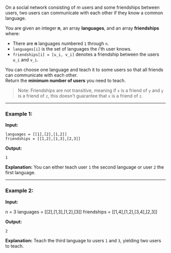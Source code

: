 On a social network consisting of *m* users and some friendships between users, two users can communicate with each other if they know a common language.

You are given an integer **n**, an array **languages**, and an array **friendships** where:

- There are **n** languages numbered `1` through `n`.
- `languages[i]` is the set of languages the *i*'th user knows.
- `friendships[i] = [u_i, v_i]` denotes a friendship between the users `u_i` and `v_i`.

You can choose one language and teach it to some users so that all friends can communicate with each other.  
Return the **minimum number of users** you need to teach.

> Note: Friendships are not transitive, meaning if `x` is a friend of `y` and `y` is a friend of `z`, this doesn't guarantee that `x` is a friend of `z`.

---

### Example 1:

**Input:**  

```n = 2
languages = [[1],[2],[1,2]]
friendships = [[1,2],[1,3],[2,3]]
```

**Output:**

`1`

**Explanation:** You can either teach user `1` the second language or user `2` the first language.

---

### Example 2:

**Input:**

n = 3
languages = [[2],[1,3],[1,2],[3]]
friendships = [[1,4],[1,2],[3,4],[2,3]]

**Output:** 

`2`

**Explanation:** Teach the third language to users `1` and `3`, yielding two users to teach.
